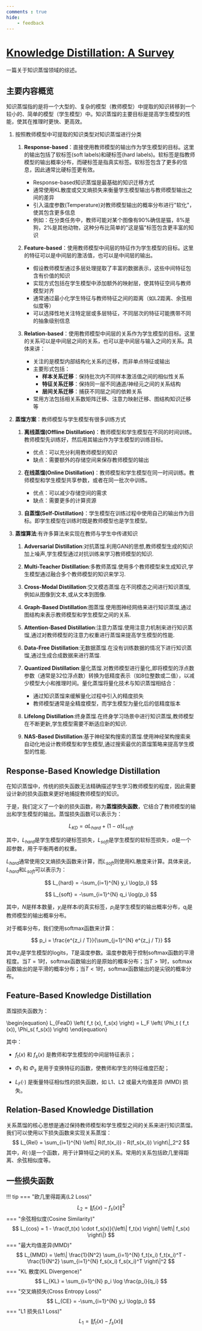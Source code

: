 ```yaml
---
comments : true
hide:
    - feedback
---
```


# [Knowledge Distillation: A Survey](https://arxiv.org/pdf/2006.05525)

一篇关于知识蒸馏领域的综述。

## 主要内容概览

知识蒸馏指的是将一个大型的、复杂的模型（教师模型）中提取的知识转移到一个较小的、简单的模型（学生模型）中。知识蒸馏的主要目标是提高学生模型的性能，使其在推理时更快、更高效。

1. 按照教师模型中可提取的知识类型对知识蒸馏进行分类

    1. **Response-based**：直接使用教师模型的输出作为学生模型的目标。这里的输出包括了软标签(soft labels)和硬标签(hard labels)。软标签是指教师模型的输出概率分布，而硬标签是指真实标签。软标签包含了更多的信息，因此通常比硬标签更有效。
        - Response-based知识蒸馏是最基础的知识迁移方式
        - 通常使用KL散度或交叉熵损失来衡量学生模型输出与教师模型输出之间的差异
        - 引入温度参数(Temperature)对教师模型输出的概率分布进行"软化"，使其包含更多信息
        - 例如：在分类任务中，教师可能对某个图像有90%确信是猫，8%是狗，2%是其他动物，这种分布比简单的"这是猫"标签包含更丰富的知识
    
    2. **Feature-based**：使用教师模型中间层的特征作为学生模型的目标。这里的特征可以是中间层的激活值，也可以是中间层的输出。
        - 假设教师模型通过多层处理提取了丰富的数据表示，这些中间特征包含有价值的知识
        - 实现方式包括在学生模型中添加额外的映射层，使其特征空间与教师模型对齐
        - 通常通过最小化学生特征与教师特征之间的距离（如L2距离、余弦相似度等）
        - 可以选择性地关注特定层或多层特征，不同层次的特征可能携带不同的抽象级别信息
    
    3. **Relation-based**：使用教师模型中间层的关系作为学生模型的目标。这里的关系可以是中间层之间的关系，也可以是中间层与输入之间的关系。具体来讲：
        - 关注的是模型内部结构化关系的迁移，而非单点特征或输出
        - 主要形式包括：
            - **样本关系迁移**：保持批次内不同样本激活值之间的相似性关系
            - **特征关系迁移**：保持同一层不同通道/神经元之间的关系结构
            - **层间关系迁移**：捕获不同层之间的依赖关系
        - 常用方法包括相关系数矩阵迁移、注意力映射迁移、图结构知识迁移等
    
2. **蒸馏方案**：教师模型与学生模型有很多训练方式

    1. **离线蒸馏(Offline Distillation)**：教师模型和学生模型在不同的时间训练。教师模型先训练好，然后用其输出作为学生模型的训练目标。
        - 优点：可以充分利用教师模型的知识
        - 缺点：需要额外的存储空间来保存教师模型的输出

    2. **在线蒸馏(Online Distillation)**：教师模型和学生模型在同一时间训练。教师模型和学生模型共享参数，或者在同一批次中训练。
        - 优点：可以减少存储空间的需求
        - 缺点：需要更多的计算资源

    3. **自蒸馏(Self-Distillation)**：学生模型在训练过程中使用自己的输出作为目标。即学生模型在训练时既是教师模型也是学生模型。

3. **蒸馏算法**:有许多算法来实现在教师与学生中传递知识

    1. **Adversarial Distillation**:对抗蒸馏.利用GAN的思想,教师模型生成的知识加上噪声,学生模型通过对抗训练来学习教师模型的知识.
    
    2. **Multi-Teacher Distillation**:多教师蒸馏.使用多个教师模型来生成知识,学生模型通过融合多个教师模型的知识来学习.

    3. **Cross-Modal Distillation**:交叉模态蒸馏.在不同模态之间进行知识蒸馏,例如从图像到文本,或从文本到图像.

    4. **Graph-Based Distillation**:图蒸馏.使用图神经网络来进行知识蒸馏,通过图结构来表示教师模型和学生模型之间的关系.

    5. **Attention-Based Distillation**:注意力蒸馏.使用注意力机制来进行知识蒸馏,通过对教师模型的注意力权重进行蒸馏来提高学生模型的性能.

    6. **Data-Free Distillation**:无数据蒸馏.在没有训练数据的情况下进行知识蒸馏,通过生成合成数据来进行蒸馏.

    7. **Quantized Distillation**:量化蒸馏.对教师模型进行量化,即将模型的浮点数参数（通常是32位浮点数）转换为低精度表示（如8位整数或二值），以减少模型大小和推理时间。量化蒸馏将量化技术与知识蒸馏相结合：
        - 通过知识蒸馏来缓解量化过程中引入的精度损失
        - 教师模型通常是全精度模型，而学生模型为量化后的低精度版本

    8. **Lifelong Distillation**:终身蒸馏.在终身学习场景中进行知识蒸馏,教师模型在不断更新,学生模型需要不断适应新的知识.

    9. **NAS-Based Distillation**:基于神经架构搜索的蒸馏.使用神经架构搜索来自动化地设计教师模型和学生模型,通过搜索最优的蒸馏策略来提高学生模型的性能.


## Response-Based Knowledge Distillation

在知识蒸馏中，传统的损失函数无法精确描述学生学习教师模型的程度，因此需要设计新的损失函数来更好地捕捉教师模型的知识。

于是，我们定义了一个新的损失函数，称为**蒸馏损失函数**，它结合了教师模型的输出和学生模型的输出。蒸馏损失函数可以表示为：

$$
L_{KD} = \alpha L_{hard} + (1 - \alpha) L_{soft}
$$

其中，$L_{hard}$是学生模型的硬标签损失，$L_{soft}$是学生模型的软标签损失，$\alpha$是一个超参数，用于平衡两者的权重。

$L_{hard}$通常使用交叉熵损失函数来计算，而$L_{soft}$则使用KL散度来计算。具体来说，$L_{hard}$和$L_{soft}$可以表示为：

$$
L_{hard} = -\sum_{i=1}^{N} y_i \log(p_i)
$$

$$
L_{soft} = -\sum_{i=1}^{N} q_i \log(p_i)
$$

其中，$N$是样本数量，$y_i$是样本$i$的真实标签，$p_i$是学生模型的输出概率分布，$q_i$是教师模型的输出概率分布。

对于概率分布，我们使用softmax函数来计算：

$$
p_i = \frac{e^{z_i / T}}{\sum_{j=1}^{N} e^{z_j / T}}
$$

其中$z_i$是学生模型的logits，$T$是温度参数。温度参数用于控制softmax函数的平滑程度。当$T=1$时，softmax函数输出的是原始的概率分布；当$T>1$时，softmax函数输出的是平滑的概率分布；当$T<1$时，softmax函数输出的是尖锐的概率分布。

## Feature-Based Knowledge Distillation

蒸馏损失函数为：

\begin{equation}
L_{FeaD} \left( f_t (x), f_s(x) \right) = L_F \left( \Phi_t ( f_t (x)), \Phi_s( f_s(x)) \right)
\end{equation}

其中：

+ $f_t (x)$ 和 $f_s(x)$ 是教师和学生模型的中间层特征表示；

+ $\Phi_t$ 和 $\Phi_s$ 是用于变换特征的函数，使教师和学生的特征维度匹配；

+ $L_F (\cdot)$ 是衡量特征相似性的损失函数，如 L1、L2 或最大均值差异 (MMD) 损失。

## Relation-Based Knowledge Distillation

关系蒸馏的核心思想是通过保持教师模型和学生模型之间的关系来进行知识蒸馏。我们可以使用以下损失函数来实现关系蒸馏：
$$
L_{Rel} = \sum_{i=1}^{N} \left\| R(f_t(x_i)) - R(f_s(x_i)) \right\|_2^2
$$
其中，$R(\cdot)$是一个函数，用于计算特征之间的关系。常用的关系包括欧几里得距离、余弦相似度等。

## 一些损失函数

!!! tip
    === "欧几里得距离(L2 Loss)"
        $$
        L_{2} = \left\| f_t(x) - f_s(x) \right\|^2
        $$
    === "余弦相似度(Cosine Similarity)"
        $$
        L_{cos} = 1 - \frac{f_t(x) \cdot f_s(x)}{\left\| f_t(x) \right\| \left\| f_s(x) \right\|}
        $$
    === "最大均值差异(MMD)"
        $$
        L_{MMD} = \left\| \frac{1}{N^2} \sum_{i=1}^{N} f_t(x_i) f_t(x_i)^T - \frac{1}{N^2} \sum_{i=1}^{N} f_s(x_i) f_s(x_i)^T \right\|^2
        $$
    === "KL 散度(KL Divergence)"
        $$
        L_{KL} = \sum_{i=1}^{N} p_i \log \frac{p_i}{q_i}
        $$
    === "交叉熵损失(Cross Entropy Loss)"
        $$
        L_{CE} = -\sum_{i=1}^{N} y_i \log(p_i)
        $$
    === "L1 损失(L1 Loss)"
        $$
        L_{1} = \left\| f_t(x) - f_s(x) \right\|
        $$